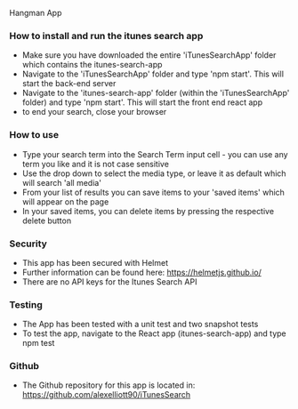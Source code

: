 Hangman App

### How to install and run the itunes search app

- Make sure you have downloaded the entire 'iTunesSearchApp' folder which contains the itunes-search-app 
- Navigate to the 'iTunesSearchApp' folder and type 'npm start'. This will start the back-end server
- Navigate to the 'itunes-search-app' folder (within the 'iTunesSearchApp' folder) and type 'npm start'. This will start the front end react app
- to end your search, close your browser

### How to use

- Type your search term into the Search Term input cell - you can use any term you like and it is not case sensitive
- Use the drop down to select the media type, or leave it as default which will search 'all media'
- From your list of results you can save items to your 'saved items' which will appear on the page
- In your saved items, you can delete items by pressing the respective delete button

### Security

- This app has been secured with Helmet
- Further information can be found here: https://helmetjs.github.io/
- There are no API keys for the Itunes Search API

### Testing

- The App has been tested with a unit test and two snapshot tests
- To test the app, navigate to the React app (itunes-search-app) and type npm test

### Github

- The Github repository for this app is located in: https://github.com/alexelliott90/iTunesSearch